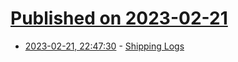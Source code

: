 # [Published on 2023-02-21](index.md)

* [2023-02-21, 22:47:30](https://lobste.rs/s/hfpqg7/shipping_logs) - [Shipping Logs](https://fly.io/blog/shipping-logs/)
